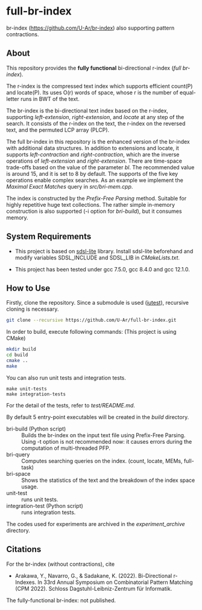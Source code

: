 # full-br-index
br-index (https://github.com/U-Ar/br-index) also supporting pattern contractions.

## About

This repository provides the __fully functional__ bi-directional r-index (_full br-index_).


The r-index is the compressed text index which supports efficient count(P) and locate(P).
Its uses O(r) words of space, whose r is the number of equal-letter runs in BWT of the text.

The br-index is the bi-directional text index based on the r-index, supporting _left-extension_, _right-extension_, and _locate_ at any step of the search. It consists of the r-index on the text, the r-index on the reversed text, and the permuted LCP array (PLCP).

The full br-index in this repository is the enhanced version of the br-index with additional data structures.
In addition to extensions and locate, it supports _left-contraction_ and _right-contraction_, which are the inverse operations of _left-extension_ and _right-extension_. There are time-space trade-offs based on the value of the parameter *bl*. The recommended value is around 15, and it is set to 8 by default. The supports of the five key operations enable complex searches. As an example we implement the _Maximal Exact Matches_ query in _src/bri-mem.cpp_.

The index is constructed by the _Prefix-Free Parsing_ method. Suitable for highly repetitive huge text collections.
The rather simple in-memory construction is also supported (-i option for _bri-build_), but it consumes memory.

## System Requirements

- This project is based on [sdsl-lite](https://github.com/simongog/sdsl-lite) library.
Install sdsl-lite beforehand and modify variables SDSL_INCLUDE and SDSL_LIB in _CMakeLists.txt_.

- This project has been tested under gcc 7.5.0, gcc 8.4.0 and gcc 12.1.0.

## How to Use

Firstly, clone the repository. Since a submodule is used ([iutest](https://github.com/srz-zumix/iutest)), recursive cloning is necessary.
```bash
git clone --recursive https://github.com/U-Ar/full-br-index.git
```
In order to build, execute following commands: (This project is using CMake)
```bash
mkdir build
cd build
cmake ..
make
```
You can also run unit tests and integration tests. 
```
make unit-tests
make integration-tests
```
For the detail of the tests, refer to _test/README.md_.

By default 5 entry-point executables will be created in the _build_ directory.
<dl>
	<dt>bri-build (Python script)</dt>
	<dd>Builds the br-index on the input text file using Prefix-Free Parsing. Using -t option is not recommended now: it causes errors during the computation of multi-threaded PFP.</dd>
    <dt>bri-query</dt>
	<dd>Computes searching queries on the index. (count, locate, MEMs, full-task)</dd>
	<dt>bri-space</dt>
	<dd>Shows the statistics of the text and the breakdown of the index space usage.</dd>
	<dt>unit-test</dt>
	<dd>runs unit tests.</dd>
	<dt>integration-test (Python script)</dt>
	<dd>runs integration tests.</dd>
</dl>

The codes used for experiments are archived in the _experiment\_archive_ directory. 

## Citations

For the br-index (without contractions), cite 
- Arakawa, Y., Navarro, G., & Sadakane, K. (2022). Bi-Directional r-Indexes. In 33rd Annual Symposium on Combinatorial Pattern Matching (CPM 2022). Schloss Dagstuhl-Leibniz-Zentrum für Informatik.

The fully-functional br-index: not published.
